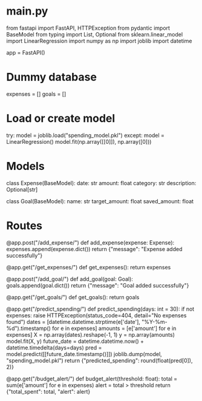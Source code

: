 # main.py
from fastapi import FastAPI, HTTPException
from pydantic import BaseModel
from typing import List, Optional
from sklearn.linear_model import LinearRegression
import numpy as np
import joblib
import datetime

app = FastAPI()

# Dummy database
expenses = []
goals = []

# Load or create model
try:
    model = joblib.load("spending_model.pkl")
except:
    model = LinearRegression()
    model.fit(np.array([[0]]), np.array([0]))

# Models
class Expense(BaseModel):
    date: str
    amount: float
    category: str
    description: Optional[str]

class Goal(BaseModel):
    name: str
    target_amount: float
    saved_amount: float

# Routes
@app.post("/add_expense/")
def add_expense(expense: Expense):
    expenses.append(expense.dict())
    return {"message": "Expense added successfully"}

@app.get("/get_expenses/")
def get_expenses():
    return expenses

@app.post("/add_goal/")
def add_goal(goal: Goal):
    goals.append(goal.dict())
    return {"message": "Goal added successfully"}

@app.get("/get_goals/")
def get_goals():
    return goals

@app.get("/predict_spending/")
def predict_spending(days: int = 30):
    if not expenses:
        raise HTTPException(status_code=404, detail="No expenses found")
    dates = [datetime.datetime.strptime(e['date'], "%Y-%m-%d").timestamp() for e in expenses]
    amounts = [e['amount'] for e in expenses]
    X = np.array(dates).reshape(-1, 1)
    y = np.array(amounts)
    model.fit(X, y)
    future_date = datetime.datetime.now() + datetime.timedelta(days=days)
    pred = model.predict([[future_date.timestamp()]])
    joblib.dump(model, "spending_model.pkl")
    return {"predicted_spending": round(float(pred[0]), 2)}

@app.get("/budget_alert/")
def budget_alert(threshold: float):
    total = sum(e['amount'] for e in expenses)
    alert = total > threshold
    return {"total_spent": total, "alert": alert}
